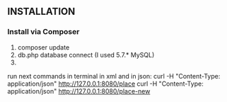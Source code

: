  

INSTALLATION
------------

### Install via Composer
1) composer update
2) db.php database connect (I used 5.7.* MySQL)
3) 
run next commands in terminal in xml and in json:
curl  -H "Content-Type: application/json"    http://127.0.0.1:8080/place
 curl  -H "Content-Type: application/json"    http://127.0.0.1:8080/place-new
 
 